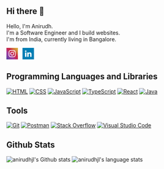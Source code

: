 ## Hi there 👋
Hello, I'm Anirudh.<br />
I'm a Software Engineer and I build websites.<br />
I'm from India, currently living in Bangalore.<br />

<a href="https://instagram.com/ani_bhat"><img height="30" src="https://github.com/anirudhjl/anirudhjl/blob/main/images/instagram_icon.png"></a>&nbsp;&nbsp;
<a href="https://www.linkedin.com/in/anirudhjl-022/"><img height="30" src="https://github.com/anirudhjl/anirudhjl/blob/main/images/linkedIn_icon.png"></a>


## Programming Languages and Libraries
<p>
    <a href="#"><img alt="HTML" src="https://img.shields.io/badge/HTML-E34F26.svg?logo=html5&logoColor=white"></a>
    <a href="#"><img alt="CSS" src="https://img.shields.io/badge/CSS-9999FF.svg?logo=css3&logoColor=white"></a>
    <a href="#"><img alt="JavaScript" src="https://img.shields.io/badge/JavaScript-F7DF1E.svg?logo=javascript&logoColor=black"></a>
    <a href="#"><img alt="TypeScript" src="https://img.shields.io/badge/TypeScript-007ACC.svg?logo=typescript&logoColor=white"></a>
    <a href="#"><img alt="React" src="https://img.shields.io/badge/React-20232A.svg?logo=react&logoColor=white"></a>
    <a href="#"><img alt="Java" src="https://img.shields.io/badge/Java-77FF33.svg?logo=java&logoColor=black"></a>
</p>

## Tools
<p>
    <a href="#"><img alt="Git" src="https://img.shields.io/badge/Git-007ACC.svg?logo=git&logoColor=white"></a>
    <a href="#"><img alt="Postman" src="https://img.shields.io/badge/Postman-20232A?logo=postman&logoColor=white"></a>
    <a href="#"><img alt="Stack Overflow" src="https://img.shields.io/badge/-Stack%20Overflow-9999FF?logo=stack-overflow&logoColor=white"></a>
    <a href="#"><img alt="Visual Studio Code" src="https://img.shields.io/badge/Visual%20Studio%20Code-E34F26.svg?logo=visual-studio-code&logoColor=white"></a>
</p>

## Github Stats
<img alt="anirudhjl's Github stats" src="https://github-readme-stats.vercel.app/api/?username=anirudhjl&show_icons=true&theme=dark&hide_border=true" />
<img alt="anirudhjl's language stats"  src="https://github-readme-stats.vercel.app/api/top-langs/?username=anirudhjl&show_icons=true&theme=dark&hide_border=true" />
